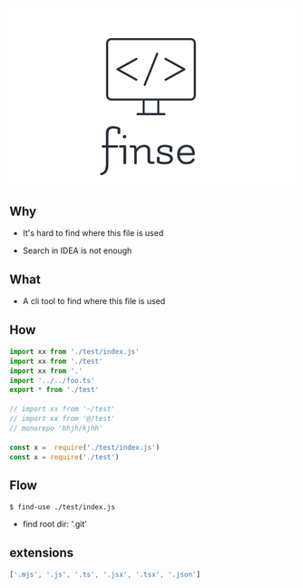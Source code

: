 <img src="./logo.svg" />

## Why

* It's hard to find where this file is used

* Search in IDEA is not enough

## What

* A cli tool to find where this file is used

## How

```js
import xx from './test/index.js'
import xx from './test'
import xx from '.'
import '../../foo.ts'
export * from './test'

// import xx from '~/test'
// import xx from '@/test'
// monorepo 'hhjh/kjhh'

const x =  require('./test/index.js')
const x = require('./test')

```

## Flow

```shell
$ find-use ./test/index.js
```

* find root dir: '.git'


## extensions

```js
['.mjs', '.js', '.ts', '.jsx', '.tsx', '.json']
```